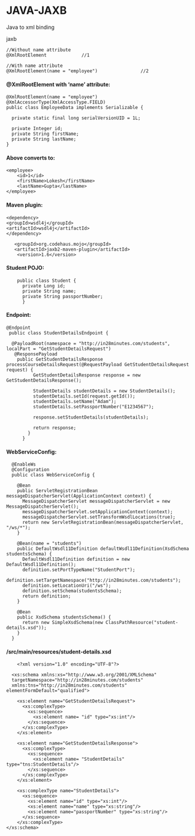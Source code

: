 # JAVA-JAXB

Java to xml binding


jaxb

```
//Without name attribute
@XmlRootElement             //1
 
//With name attribute         
@XmlRootElement(name = "employee")                //2

```

#### @XmlRootElement with ‘name’ attribute:


```
@XmlRootElement(name = "employee")
@XmlAccessorType(XmlAccessType.FIELD)
public class EmployeeData implements Serializable {
 
  private static final long serialVersionUID = 1L;
 
  private Integer id;
  private String firstName;
  private String lastName;
}

```

#### Above converts to:

```
<employee>
    <id>1</id>
    <firstName>Lokesh</firstName>
    <lastName>Gupta</lastName>
</employee>

```



#### Maven plugin:

	<dependency>
	<groupId>wsdl4j</groupId>
	<artifactId>wsdl4j</artifactId>
	</dependency>

       <groupId>org.codehaus.mojo</groupId>
       <artifactId>jaxb2-maven-plugin</artifactId>
        <version>1.6</version>
                  
#### Student POJO:

        public class Student {
          private Long id;
          private String name;
          private String passportNumber;
          }
          
#### Endpoint:


    @Endpoint
     public class StudentDetailsEndpoint {

      @PayloadRoot(namespace = "http://in28minutes.com/students", localPart = "GetStudentDetailsRequest")
       @ResponsePayload
        public GetStudentDetailsResponse processCourseDetailsRequest(@RequestPayload GetStudentDetailsRequest request) {
              GetStudentDetailsResponse response = new GetStudentDetailsResponse();

              StudentDetails studentDetails = new StudentDetails();
              studentDetails.setId(request.getId());
              studentDetails.setName("Adam");
              studentDetails.setPassportNumber("E1234567");

              response.setStudentDetails(studentDetails);

              return response;
            }
          }
	  
          
#### WebServiceConfig:

      @EnableWs
      @Configuration
      public class WebServiceConfig {

        @Bean
        public ServletRegistrationBean messageDispatcherServlet(ApplicationContext context) {
          MessageDispatcherServlet messageDispatcherServlet = new MessageDispatcherServlet();
          messageDispatcherServlet.setApplicationContext(context);
          messageDispatcherServlet.setTransformWsdlLocations(true);
          return new ServletRegistrationBean(messageDispatcherServlet, "/ws/*");
        }

        @Bean(name = "students")
        public DefaultWsdl11Definition defaultWsdl11Definition(XsdSchema studentsSchema) {
          DefaultWsdl11Definition definition = new DefaultWsdl11Definition();
          definition.setPortTypeName("StudentPort");
          definition.setTargetNamespace("http://in28minutes.com/students");
          definition.setLocationUri("/ws");
          definition.setSchema(studentsSchema);
          return definition;
        }

        @Bean
        public XsdSchema studentsSchema() {
          return new SimpleXsdSchema(new ClassPathResource("student-details.xsd"));
        }
      }
  
  
#### /src/main/resources/student-details.xsd


        <?xml version="1.0" encoding="UTF-8"?>

      <xs:schema xmlns:xs="http://www.w3.org/2001/XMLSchema" 
      targetNamespace="http://in28minutes.com/students" 
      xmlns:tns="http://in28minutes.com/students" elementFormDefault="qualified">

        <xs:element name="GetStudentDetailsRequest">
          <xs:complexType>
            <xs:sequence>
              <xs:element name= "id" type="xs:int"/>
            </xs:sequence>	
          </xs:complexType>
        </xs:element>

        <xs:element name="GetStudentDetailsResponse">
          <xs:complexType>
            <xs:sequence>
              <xs:element name= "StudentDetails" type="tns:StudentDetails"/>
            </xs:sequence>	
          </xs:complexType>
        </xs:element>

        <xs:complexType name="StudentDetails">
          <xs:sequence>
            <xs:element name="id" type="xs:int"/>
            <xs:element name="name" type="xs:string"/>
            <xs:element name="passportNumber" type="xs:string"/>
          </xs:sequence>
        </xs:complexType>
    </xs:schema>
	
  
  
